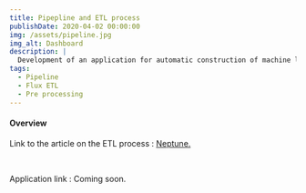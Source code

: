 ```yaml
---
title: Pipepline and ETL process
publishDate: 2020-04-02 00:00:00
img: /assets/pipeline.jpg
img_alt: Dashboard
description: |
  Development of an application for automatic construction of machine learning pipelines with Python and application of the ETL process.
tags:
  - Pipeline 
  - Flux ETL
  - Pre processing
---
```


#### Overview

Link to the article on the ETL process : <a href="https://neptune.ai/blog/building-end-to-end-ml-pipeline">Neptune.</a>


<br>

Application link : Coming soon.